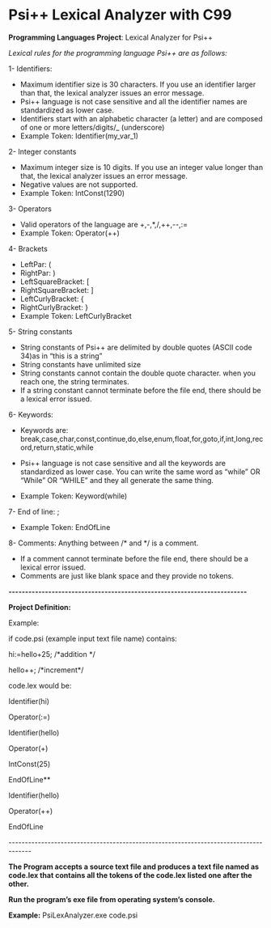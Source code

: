# Psi++ Lexical Analyzer with C99

**Programming Languages Project**: Lexical Analyzer for Psi++

*Lexical rules for the programming language Psi++ are as follows:*

1- Identifiers: 

- Maximum identifier size is 30 characters. If you use an identifier larger than that, the lexical analyzer issues an error message.
- Psi++ language is not case sensitive and all the identifier names are standardized as lower case.
- Identifiers start with an alphabetic character (a letter) and are composed of one or more letters/digits/\_ (underscore)
- Example Token: Identifier(my\_var\_1)

2- Integer constants

- Maximum integer size is 10 digits. If you use an integer value longer than that, the lexical analyzer issues an error message.
- Negative values are not supported.
- Example Token: IntConst(1290)

3- Operators

- Valid operators of the language are +,-,\*,/,++,--,:=
- Example Token: Operator(++)

4- Brackets

- LeftPar: (
- RightPar: )
- LeftSquareBracket: [
- RightSquareBracket: ]
- LeftCurlyBracket:  { 
- RightCurlyBracket:  }
- Example Token: LeftCurlyBracket

5- String constants

- String constants of Psi++ are delimited by double quotes (ASCII code 34)as in “this is a string”
- String constants have unlimited size
- String constants cannot contain the double quote character. when you reach one, the string terminates.
- If a string constant cannot terminate before the file end, there should be a lexical error issued.

6- Keywords:

- Keywords are: break,case,char,const,continue,do,else,enum,float,for,goto,if,int,long,record,return,static,while

- Psi++ language is not case sensitive and all the keywords are standardized as lower case. You can write the same word as “while” OR “While” OR “WHILE” and they all generate the same thing.
- Example Token: Keyword(while)

7- End of line:  ;

- Example Token: EndOfLine

8- Comments: Anything between /\* and \*/ is a comment.

- If a comment cannot terminate before the file end, there should be a lexical error issued.
- Comments are just like blank space and they provide no tokens.

**------------------------------------------------------------------------**

**Project Definition:** 

Example:

if code.psi (example input text file name) contains:

hi:=hello+25; /\*addition \*/

hello++; /\*increment\*/

code.lex would be:

Identifier(hi)

Operator(:=)

Identifier(hello)

Operator(+)

IntConst(25)

EndOfLine** 

Identifier(hello)

Operator(++)

EndOfLine

\-------------------------------------------------------------------------------------

**The Program accepts a source text file and produces a text file named as code.lex that contains all the tokens of the code.lex listed one after the other.** 

**Run the program’s exe file from operating system’s console.**

**Example:** PsiLexAnalyzer.exe code.psi

